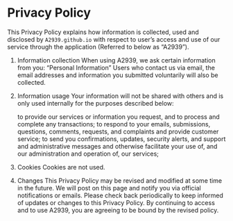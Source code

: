 # Privacy Policy
This Privacy Policy explains how information is collected, used and disclosed by `A2939.github.io` with respect to user’s access and use of our service through the application (Referred to below as “A2939”).

1. Information collection
  When using A2939, we ask certain information from you: “Personal Information” 
  Users who contact us via email, the email addresses and information you submitted voluntarily will also be collected.

2. Information usage
  Your information will not be shared with others and is only used internally for the purposes described below:

    to provide our services or information you request, and to process and complete any transactions;
    to respond to your emails, submissions, questions, comments, requests, and complaints and provide customer service;
    to send you confirmations, updates, security alerts, and support and administrative messages and otherwise facilitate your use of, and our administration and   operation of, our services;

3. Cookies
  Cookies are not used.

4. Changes
  This Privacy Policy may be revised and modified at some time in the future. We will post on this page and notify you via official notifications or emails. Please check back periodically to keep informed of updates or changes to this Privacy Policy. By continuing to access and to use A2939, you are agreeing to be bound by the revised policy.
